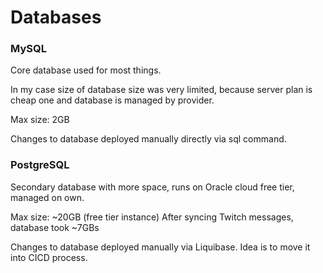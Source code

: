 # Databases
### MySQL
Core database used for most things.

In my case size of database size was very limited, because server plan is cheap one and database is managed by provider. 

Max size: 2GB

Changes to database deployed manually directly via sql command.

### PostgreSQL
Secondary database with more space, runs on Oracle cloud free tier, managed on own. 

Max size: ~20GB (free tier instance)
After syncing Twitch messages, database took ~7GBs

Changes to database deployed manually via Liquibase. Idea is to move it into CICD process.